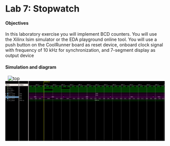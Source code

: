 # Lab 7: Stopwatch

#### Objectives

In this laboratory exercise you will implement BCD counters. You will use the Xilinx Isim simulator or the EDA playground online tool. You will use a push button on the CoolRunner board as reset device, onboard clock signal with frequency of 10&nbsp;kHz for synchronization, and 7-segment display as output device

#### Simulation and diagram

&nbsp;
    ![top](../../Images/stopwatch_sch.jpg)
    &nbsp;
&nbsp;
    ![simulation](../../Images/stopwatch_sim.png)
    &nbsp;

